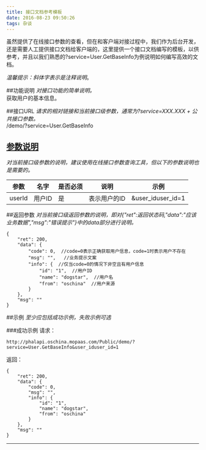 ```yaml
---
title: 接口文档参考模板
date: 2016-08-23 09:50:26
tags: 杂谈
---
```



虽然提供了在线接口参数的查看，但在和客户端对接过程中，我们作为后台开发，还是需要人工提供接口文档给客户端的，这里提供一个接口文档编写的模板，以供参考，并且以我们熟悉的?service=User.GetBaseInfo为例说明如何编写高效的文档。  
  
 _温馨提示：斜体字表示是注释说明_。  
  
##功能说明
_对接口功能的简单说明。_  
获取用户的基本信息。

##接口URL
_请求的相对链接和当前接口级参数，通常为?service=XXX.XXX + 公共接口参数。_  
/demo/?service=User.GetBaseInfo  


## [参数说明](http://phalapi.oschina.mopaas.com/Public/demo/checkApiParams.php?service=User.GetBaseInfo)
_对当前接口级参数的说明，建议使用在线接口参数查询工具，但以下的参数说明也是需要的。_  
  
参数 |名字|是否必须|说明|示例
---|---|---|---|---
userId|用户ID|是|表示用户的ID|&user_iduser_id=1
  
   	  	  	  

##返回参数
_对当前接口级返回参数的说明，即对{"ret":返回状态码,"data":"应该业务数据","msg":"错误提示"}中的data部分进行说明。_  

```
{
    "ret": 200,
    "data": {
        "code": 0,  //code=0表示正确获取用户信息，code=1时表示用户不存在
        "msg": "",   //业务提示文案
        "info": {  //仅当code=0的情况下非空且有用户信息
            "id": "1",  //用户ID   
            "name": "dogstar",  //用户名
            "from": "oschina"  //用户来源
        }
    },
    "msg": ""
}
```  	  

  
##示例
 _至少应包括成功示例，失败示例可选_     
  
###成功示例
请求：
```
http://phalapi.oschina.mopaas.com/Public/demo/?service=User.GetBaseInfo&user_iduser_id=1
```
返回：
```
{
    "ret": 200,
    "data": {
        "code": 0,
        "msg": "",
        "info": {
            "id": "1",
            "name": "dogstar",
            "from": "oschina"
        }
    },
    "msg": ""
}
```

***
